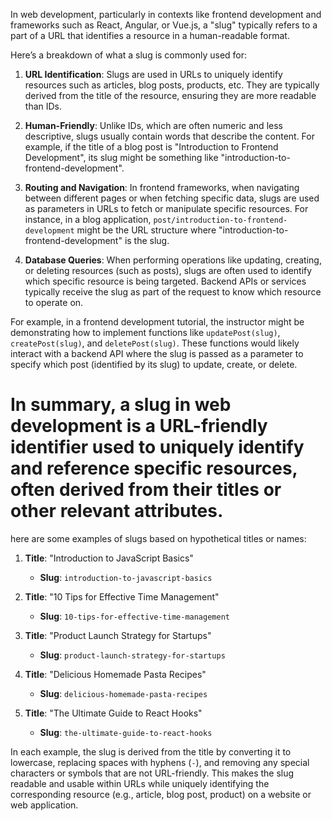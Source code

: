 In web development, particularly in contexts like frontend development and frameworks such as React, Angular, or Vue.js, a "slug" typically refers to a part of a URL that identifies a resource in a human-readable format.

Here’s a breakdown of what a slug is commonly used for:

1. **URL Identification**: Slugs are used in URLs to uniquely identify resources such as articles, blog posts, products, etc. They are typically derived from the title of the resource, ensuring they are more readable than IDs.

2. **Human-Friendly**: Unlike IDs, which are often numeric and less descriptive, slugs usually contain words that describe the content. For example, if the title of a blog post is "Introduction to Frontend Development", its slug might be something like "introduction-to-frontend-development".

3. **Routing and Navigation**: In frontend frameworks, when navigating between different pages or when fetching specific data, slugs are used as parameters in URLs to fetch or manipulate specific resources. For instance, in a blog application, `post/introduction-to-frontend-development` might be the URL structure where "introduction-to-frontend-development" is the slug.

4. **Database Queries**: When performing operations like updating, creating, or deleting resources (such as posts), slugs are often used to identify which specific resource is being targeted. Backend APIs or services typically receive the slug as part of the request to know which resource to operate on.

For example, in a frontend development tutorial, the instructor might be demonstrating how to implement functions like `updatePost(slug)`, `createPost(slug)`, and `deletePost(slug)`. These functions would likely interact with a backend API where the slug is passed as a parameter to specify which post (identified by its slug) to update, create, or delete.

# In summary, a slug in web development is a URL-friendly identifier used to uniquely identify and reference specific resources, often derived from their titles or other relevant attributes.

here are some examples of slugs based on hypothetical titles or names:

1. **Title**: "Introduction to JavaScript Basics"

   - **Slug**: `introduction-to-javascript-basics`

2. **Title**: "10 Tips for Effective Time Management"

   - **Slug**: `10-tips-for-effective-time-management`

3. **Title**: "Product Launch Strategy for Startups"

   - **Slug**: `product-launch-strategy-for-startups`

4. **Title**: "Delicious Homemade Pasta Recipes"

   - **Slug**: `delicious-homemade-pasta-recipes`

5. **Title**: "The Ultimate Guide to React Hooks"
   - **Slug**: `the-ultimate-guide-to-react-hooks`

In each example, the slug is derived from the title by converting it to lowercase, replacing spaces with hyphens (`-`), and removing any special characters or symbols that are not URL-friendly. This makes the slug readable and usable within URLs while uniquely identifying the corresponding resource (e.g., article, blog post, product) on a website or web application.
